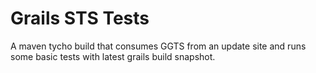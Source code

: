 Grails STS Tests
================

A maven tycho build that consumes GGTS from an update site and runs some basic 
tests with latest grails build snapshot.
